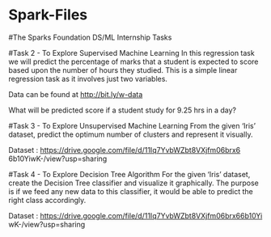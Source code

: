 # Spark-Files
#The Sparks Foundation DS/ML Internship Tasks

#Task 2 - To Explore Supervised Machine Learning
In this regression task we will predict the percentage of marks that a student is expected to score based upon the number of hours they studied. This is a simple linear regression task as it involves just two variables.

Data can be found at http://bit.ly/w-data

What will be predicted score if a student study for 9.25 hrs in a day?

#Task 3 - To Explore Unsupervised Machine Learning
From the given ‘Iris’ dataset, predict the optimum number of clusters and represent it visually.

Dataset : https://drive.google.com/file/d/11Iq7YvbWZbt8VXjfm06brx6 6b10YiwK-/view?usp=sharing

#Task 4 - To Explore Decision Tree Algorithm
For the given ‘Iris’ dataset, create the Decision Tree classifier and visualize it graphically. The purpose is if we feed any new data to this classifier, it would be able to predict the right class accordingly.

Dataset : https://drive.google.com/file/d/11Iq7YvbWZbt8VXjfm06brx66b10Yi wK-/view?usp=sharing
